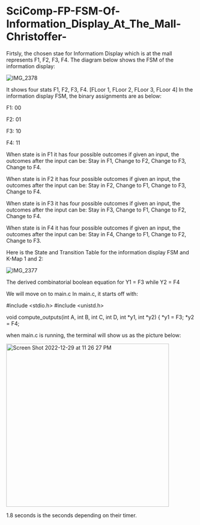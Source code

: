# SciComp-FP-FSM-Of-Information_Display_At_The_Mall-Christoffer-

Firtsly, the chosen stae for Informatiom Display which is at the mall represents F1, F2, F3, F4.
The diagram below shows the FSM of the information display:


![IMG_2378](https://user-images.githubusercontent.com/115225767/209980476-cafabb62-a4dc-432c-af1e-b42a295c0305.JPG)


It shows four stats  F1, F2, F3, F4. [FLoor 1, FLoor 2, FLoor 3, FLoor 4]
In the information display FSM, the binary assignments are as below:

F1: 00

F2: 01

F3: 10

F4: 11


When state is in F1 it has four possible outcomes if given an input, the outcomes after the input can be: Stay in F1, Change to F2, Change to F3, Change to F4.

When state is in F2 it has four possible outcomes if given an input, the outcomes after the input can be: Stay in F2, Change to F1, Change to F3, Change to F4.

When state is in F3 it has four possible outcomes if given an input, the outcomes after the input can be: Stay in F3, Change to F1, Change to F2, Change to F4.

When state is in F4 it has four possible outcomes if given an input, the outcomes after the input can be: Stay in F4, Change to F1, Change to F2, Change to F3.







 Here is the State and Transition Table for the information display FSM and K-Map 1 and 2:
 
 
 
 
 
 
 ![IMG_2377](https://user-images.githubusercontent.com/115225767/209980508-855ffa51-56ed-439f-bfb9-84861f5ac76c.JPG)

 
 The derived combinatorial boolean equation for Y1 = F3 while Y2 = F4
 
We will move on to main.c
In  main.c, it starts off with:

#include <stdio.h>
#include <unistd.h>

void compute_outputs(int A, int B, int C, int D, int *y1, int *y2) {
*y1 = F3;
*y2 = F4;


when main.c is running, the terminal will show us as the picture below:





<img width="433" alt="Screen Shot 2022-12-29 at 11 26 27 PM" src="https://user-images.githubusercontent.com/115225767/209981438-b405fea4-5ede-4006-871a-7ce2eaa43816.png">


1.8 seconds is the seconds depending on their timer.
